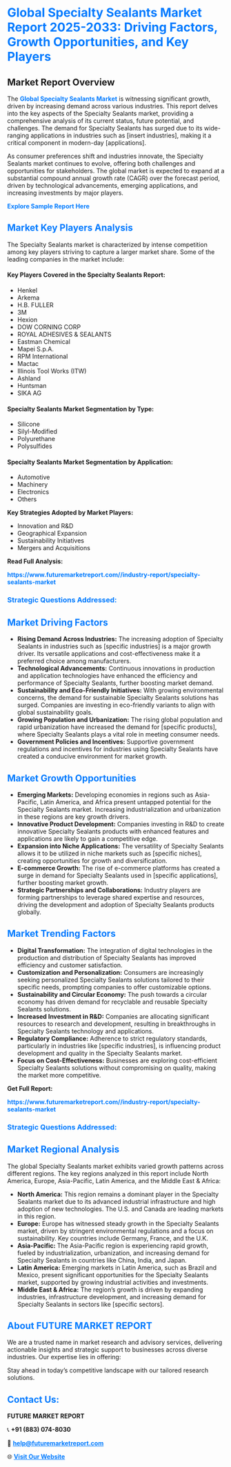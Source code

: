 <h1 style="color: #007BFF;">Global Specialty Sealants Market Report 2025-2033: Driving Factors, Growth Opportunities, and Key Players</h1>

<section id="overview">
<h2>Market Report Overview</h2>
<p>The <a href="https://www.futuremarketreport.com//industry-report/specialty-sealants-market" style="color: #007BFF; text-decoration: none;"><strong>Global Specialty Sealants Market</strong></a> is witnessing significant growth, driven by increasing demand across various industries. This report delves into the key aspects of the Specialty Sealants market, providing a comprehensive analysis of its current status, future potential, and challenges. The demand for Specialty Sealants has surged due to its wide-ranging applications in industries such as [insert industries], making it a critical component in modern-day [applications].</p>
<p>As consumer preferences shift and industries innovate, the Specialty Sealants market continues to evolve, offering both challenges and opportunities for stakeholders. The global market is expected to expand at a substantial compound annual growth rate (CAGR) over the forecast period, driven by technological advancements, emerging applications, and increasing investments by major players.</p>
</section>

<section id="overview">
<p><a href="https://www.futuremarketreport.com//request-sample/reportId=48996" style="color: #007BFF; text-decoration: none;"><strong>Explore Sample Report Here</strong></a></p>
</section>

<section id="key-players">
<h2 style="color: #007BFF;">Market Key Players Analysis</h2>
<p>The Specialty Sealants market is characterized by intense competition among key players striving to capture a larger market share. Some of the leading companies in the market include:</p>
<h4>Key Players Covered in the Specialty Sealants Report:</h4>
<ul><li>Henkel</li><li>Arkema</li><li>H.B. FULLER</li><li>3M</li><li>Hexion</li><li>DOW CORNING CORP</li><li>ROYAL ADHESIVES &amp; SEALANTS</li><li>Eastman Chemical</li><li>Mapei S.p.A.</li><li>RPM International</li><li>Mactac</li><li>Illinois Tool Works (ITW)</li><li>Ashland</li><li>Huntsman</li><li>SIKA AG</li></ul>
<h4>Specialty Sealants Market Segmentation by Type:</h4>
<ul><li>Silicone</li><li>Silyl-Modified</li><li>Polyurethane</li><li>Polysulfides</li></ul>

<h4>Specialty Sealants Market Segmentation by Application:</h4>
<ul><li>Automotive</li><li>Machinery</li><li>Electronics</li><li>Others</li></ul>
<p><strong>Key Strategies Adopted by Market Players:</strong></p>
<ul>
<li>Innovation and R&D</li>
<li>Geographical Expansion</li>
<li>Sustainability Initiatives</li>
<li>Mergers and Acquisitions</li>
</ul>
</section>

<section>
<p><strong>Read Full Analysis: </strong></p><a href="https://www.futuremarketreport.com//industry-report/specialty-sealants-market" style="color: #007BFF; text-decoration: none;"><strong>https://www.futuremarketreport.com//industry-report/specialty-sealants-market</strong></a>
<h3 style="color: #007BFF;">Strategic Questions Addressed:</h3>
</section>

<section id="driving-factors">
<h2 style="color: #007BFF;">Market Driving Factors</h2>
<ul>
<li><strong>Rising Demand Across Industries:</strong> The increasing adoption of Specialty Sealants in industries such as [specific industries] is a major growth driver. Its versatile applications and cost-effectiveness make it a preferred choice among manufacturers.</li>
<li><strong>Technological Advancements:</strong> Continuous innovations in production and application technologies have enhanced the efficiency and performance of Specialty Sealants, further boosting market demand.</li>
<li><strong>Sustainability and Eco-Friendly Initiatives:</strong> With growing environmental concerns, the demand for sustainable Specialty Sealants solutions has surged. Companies are investing in eco-friendly variants to align with global sustainability goals.</li>
<li><strong>Growing Population and Urbanization:</strong> The rising global population and rapid urbanization have increased the demand for [specific products], where Specialty Sealants plays a vital role in meeting consumer needs.</li>
<li><strong>Government Policies and Incentives:</strong> Supportive government regulations and incentives for industries using Specialty Sealants have created a conducive environment for market growth.</li>
</ul>
</section>

<section id="growth-opportunities">
<h2 style="color: #007BFF;">Market Growth Opportunities</h2>
<ul>
<li><strong>Emerging Markets:</strong> Developing economies in regions such as Asia-Pacific, Latin America, and Africa present untapped potential for the Specialty Sealants market. Increasing industrialization and urbanization in these regions are key growth drivers.</li>
<li><strong>Innovative Product Development:</strong> Companies investing in R&D to create innovative Specialty Sealants products with enhanced features and applications are likely to gain a competitive edge.</li>
<li><strong>Expansion into Niche Applications:</strong> The versatility of Specialty Sealants allows it to be utilized in niche markets such as [specific niches], creating opportunities for growth and diversification.</li>
<li><strong>E-commerce Growth:</strong> The rise of e-commerce platforms has created a surge in demand for Specialty Sealants used in [specific applications], further boosting market growth.</li>
<li><strong>Strategic Partnerships and Collaborations:</strong> Industry players are forming partnerships to leverage shared expertise and resources, driving the development and adoption of Specialty Sealants products globally.</li>
</ul>
</section>

<section id="trending-factors">
<h2 style="color: #007BFF;">Market Trending Factors</h2>
<ul>
<li><strong>Digital Transformation:</strong> The integration of digital technologies in the production and distribution of Specialty Sealants has improved efficiency and customer satisfaction.</li>
<li><strong>Customization and Personalization:</strong> Consumers are increasingly seeking personalized Specialty Sealants solutions tailored to their specific needs, prompting companies to offer customizable options.</li>
<li><strong>Sustainability and Circular Economy:</strong> The push towards a circular economy has driven demand for recyclable and reusable Specialty Sealants solutions.</li>
<li><strong>Increased Investment in R&D:</strong> Companies are allocating significant resources to research and development, resulting in breakthroughs in Specialty Sealants technology and applications.</li>
<li><strong>Regulatory Compliance:</strong> Adherence to strict regulatory standards, particularly in industries like [specific industries], is influencing product development and quality in the Specialty Sealants market.</li>
<li><strong>Focus on Cost-Effectiveness:</strong> Businesses are exploring cost-efficient Specialty Sealants solutions without compromising on quality, making the market more competitive.</li>
</ul>
</section>

<section>
<p><strong>Get Full Report: </strong></p><a href="https://www.futuremarketreport.com//industry-report/specialty-sealants-market" style="color: #007BFF; text-decoration: none;"><strong>https://www.futuremarketreport.com//industry-report/specialty-sealants-market</strong></a>
<h3 style="color: #007BFF;">Strategic Questions Addressed:</h3>
</section>


<section id="regional-analysis">
<h2 style="color: #007BFF;">Market Regional Analysis</h2>
<p>The global Specialty Sealants market exhibits varied growth patterns across different regions. The key regions analyzed in this report include North America, Europe, Asia-Pacific, Latin America, and the Middle East & Africa:</p>
<ul>
<li><strong>North America:</strong> This region remains a dominant player in the Specialty Sealants market due to its advanced industrial infrastructure and high adoption of new technologies. The U.S. and Canada are leading markets in this region.</li>
<li><strong>Europe:</strong> Europe has witnessed steady growth in the Specialty Sealants market, driven by stringent environmental regulations and a focus on sustainability. Key countries include Germany, France, and the U.K.</li>
<li><strong>Asia-Pacific:</strong> The Asia-Pacific region is experiencing rapid growth, fueled by industrialization, urbanization, and increasing demand for Specialty Sealants in countries like China, India, and Japan.</li>
<li><strong>Latin America:</strong> Emerging markets in Latin America, such as Brazil and Mexico, present significant opportunities for the Specialty Sealants market, supported by growing industrial activities and investments.</li>
<li><strong>Middle East & Africa:</strong> The region’s growth is driven by expanding industries, infrastructure development, and increasing demand for Specialty Sealants in sectors like [specific sectors].</li>
</ul>
</section>

<footer>
<h2 style="color: #007BFF;">About FUTURE MARKET REPORT</h2>
<p>We are a trusted name in market research and advisory services, delivering actionable insights and strategic support to businesses across diverse industries. Our expertise lies in offering:</p>

<p>Stay ahead in today’s competitive landscape with our tailored research solutions.</p>

<h2 style="color: #007BFF;">Contact Us:</h2>
<p><strong>FUTURE MARKET REPORT</strong></p>
<p>📞 <strong>+91 (883) 074-8030</strong></p>
<p>📧 <strong><a href="mailto:help@futuremarketreport.com" style="color: #007BFF;">help@futuremarketreport.com</a></strong></p>
<p>🌐 <strong><a href="https://www.futuremarketreport.com/" style="color: #007BFF;">Visit Our Website</a></strong></p>
</footer>